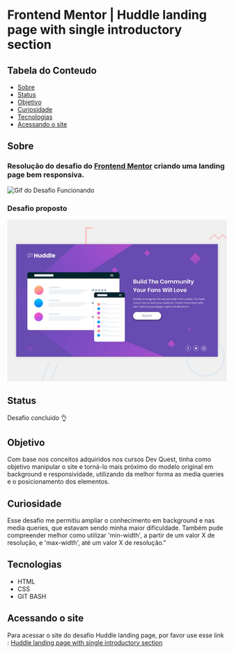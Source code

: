 # Frontend Mentor | Huddle landing page with single introductory section

## Tabela do Conteudo

<ul>
<li><a href="#sobre">Sobre</a></li>
<li><a href="#status">Status</a></li>
<li><a href="#objetivo">Objetivo</a></li>
<li><a href="#curiosidade">Curiosidade</a></li>
<li><a href="#tecnologias">Tecnologias</a></li>
<li><a href="#acessando-o-site">Acessando o site</a></li>
</ul>

## Sobre

### Resolução do desafio do [Frontend Mentor](https://www.frontendmentor.io/challenges/qr-code-component-iux_sIO_H) criando uma landing page bem responsiva.
<img src="src/gifs/huddle-responsive.gif" alt="Gif do Desafio Funcionando">

### Desafio proposto
<img src="design/desktop-preview.jpg" alt="Gif do Desafio Funcionando">

## Status

Desafio concluido 👌

## Objetivo

Com base nos conceitos adquiridos nos cursos Dev Quest, tinha como objetivo manipular o site e torná-lo mais próximo do modelo original em background e responsividade, utilizando da melhor forma as media queries e o posicionamento dos elementos.

## Curiosidade

Esse desafio me permitiu ampliar o conhecimento em background e nas media queries, que estavam sendo minha maior dificuldade. Também pude compreender melhor como utilizar 'min-width', a partir de um valor X de resolução, e 'max-width', até um valor X de resolução."

## Tecnologias

<ul>
<li>HTML</li>
<li>CSS</li>
<li>GIT BASH</li>
</ul>

## Acessando o site

Para acessar o site do desafio Huddle landing page, por favor use esse link : <a href="https://tiago-forward.github.io/desafio-huddle-landing-page-with-single-introductory-section-master/" target="_blank">Huddle landing page with single introductory section</a>